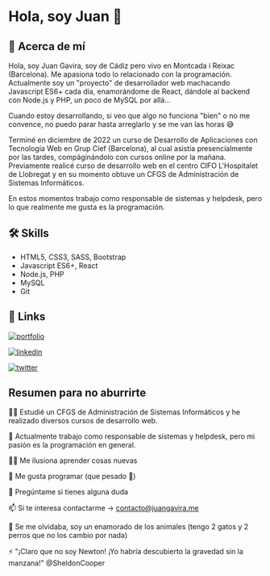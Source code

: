 # Hola, soy Juan 🐸


## 🚀 Acerca de mí

Hola, soy Juan Gavira, soy de Cádiz pero vivo en Montcada i Reixac (Barcelona). Me apasiona todo lo relacionado con la programación. 
Actualmente soy un "proyecto" de desarrollador web machacando Javascript ES6+ cada día, enamorándome de React, 
dándole al backend con Node.js y PHP, un poco de MySQL por allá...

Cuando estoy desarrollando, si veo que algo no funciona "bien" o no me convence, no puedo parar hasta arreglarlo 
y se me van las horas 😅

Terminé en diciembre de 2022 un curso de Desarrollo de Aplicaciones con Tecnología Web en Grup Cief (Barcelona), 
al cual asistía presencialmente por las tardes, compáginándolo con cursos online por la mañana. Previamente 
realicé curso de desarrollo web en el centro CIFO L'Hospitalet de Llobregat y en su momento obtuve un CFGS de 
Administración de Sistemas Informáticos.

En estos momentos trabajo como responsable de sistemas y helpdesk, pero lo que realmente me gusta es la programación. 

## 🛠 Skills

- HTML5, CSS3, SASS, Bootstrap
- Javascript ES6+, React
- Node.js, PHP
- MySQL
- Git

## 🔗 Links
[![portfolio](https://img.shields.io/badge/my_portfolio-000?style=for-the-badge&logo=ko-fi&logoColor=white)](https://www.juangavira.me/)

[![linkedin](https://img.shields.io/badge/linkedin-0A66C2?style=for-the-badge&logo=linkedin&logoColor=white)](https://www.linkedin.com/in/juan-gavira-763786242/)

[![twitter](https://img.shields.io/badge/twitter-1DA1F2?style=for-the-badge&logo=twitter&logoColor=white)](https://twitter.com/juangaviraweb/)


## Resumen para no aburrirte

👩‍💻 Estudié un CFGS de Administración de Sistemas Informáticos y he realizado diversos cursos de desarrollo web. 

🧠 Actualmente trabajo como responsable de sistemas y helpdesk, pero mi pasión es la programación en general.

👯‍♀️ Me ilusiona aprender cosas nuevas

🤔 Me gusta programar (que pesado 🦥)

💬 Pregúntame si tienes alguna duda

📫 Si te interesa contactarme -> contacto@juangavira.me

🐶 Se me olvidaba, soy un enamorado de los animales (tengo 2 gatos y 2 perros que no los cambio por nada)

⚡️ "¡Claro que no soy Newton! ¡Yo habría descubierto la gravedad sin la manzana!" @SheldonCooper

